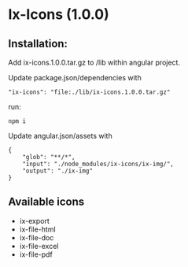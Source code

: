 # Ix-Icons (1.0.0)

## Installation:

Add ix-icons.1.0.0.tar.gz to /lib within angular project.

Update package.json/dependencies with

```
"ix-icons": "file:./lib/ix-icons.1.0.0.tar.gz"
```

run:

```
npm i
```

Update angular.json/assets with

```
{
    "glob": "**/*",
    "input": "./node_modules/ix-icons/ix-img/",
    "output": "./ix-img"
}
```

## Available icons

- ix-export
- ix-file-html
- ix-file-doc
- ix-file-excel
- ix-file-pdf
